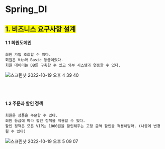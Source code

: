 # Spring_DI

## <span style="background-color: yellow"> 1. 비즈니스 요구사항 설계</span>


#### 1.1 회원도메인

```
회원 가입 조회할 수 있다.
회원은 Vip와 Basic 등급이있다.
회원 데이터는 DB를 구축할 수 있고 외부 시스템과 연동할 수 있다.
```
![스크린샷 2022-10-19 오후 4 39 40](https://user-images.githubusercontent.com/96982575/196627332-7e3d1cff-2409-4942-952d-291eb954767f.png)
<br>
<br>
<br>
<br>


#### 1.2 주문과 할인 정책

```
회원은 상품을 주문할 수 있다.
회원 등급에 따라 할인 정책을 적용할 수 있다.
할인 정책은 모든 VIP는 1000원을 할인해주는 고정 금액 할인을 적용해달라. (나중에 변경 될 수 있다)
```
![스크린샷 2022-10-19 오후 5 09 07](https://user-images.githubusercontent.com/96982575/196634001-fcb9bd27-c494-4ea3-b3ec-e3e2b125ba15.png)

